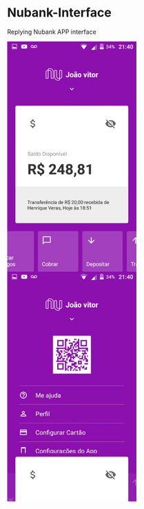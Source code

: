 # Nubank-Interface
Replying Nubank APP interface

<p float="left">
 <img src="/screenshots/home.jpeg" align="middle" width="300px"/>
 <img src="/screenshots/settings.jpeg" align="middle" width="300px"/>
</p>
